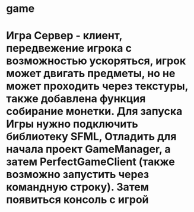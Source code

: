 # game


# Игра Сервер - клиент, передвежение игрока с возможностью ускоряться, игрок может двигать предметы, но не может проходить через текстуры, также добавлена функция собирание монетки. Для запуска Игры нужно подключить библиотеку SFML, Отладить для начала проект GameManager, а затем PerfectGameClient (также возможно запустить через командную строку). Затем появиться консоль с игрой      

